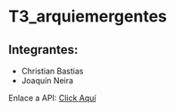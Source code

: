 # T3_arquiemergentes

## Integrantes:
- Christian Bastias 
- Joaquín Neira

Enlace a API: [Click Aquí]()
